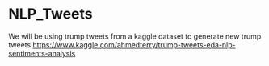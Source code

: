 # NLP_Tweets
We will be using trump tweets from a kaggle dataset to generate new trump tweets https://www.kaggle.com/ahmedterry/trump-tweets-eda-nlp-sentiments-analysis
